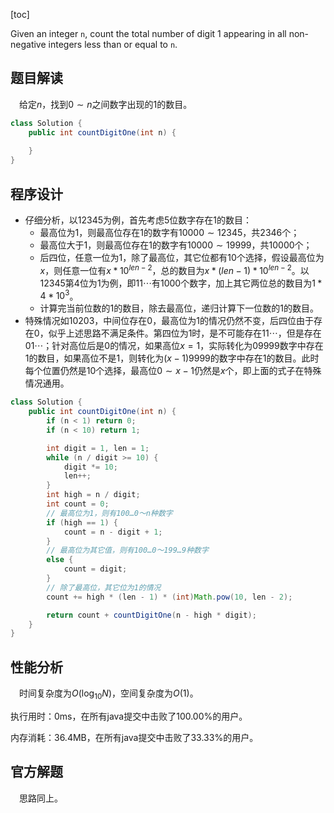 [toc]

Given an integer `n`, count the total number of digit 1 appearing in all non-negative integers less than or equal to `n`.



## 题目解读

&emsp;给定$n$，找到$0 \sim n$之间数字出现的$1$的数目。

```java
class Solution {
    public int countDigitOne(int n) {
        
    }
}
```

## 程序设计

* 仔细分析，以$12345$为例，首先考虑$5$位数字存在$1$的数目：
  * 最高位为$1$，则最高位存在$1$的数字有$10000 \sim 12345$，共$2346$个；
  * 最高位大于$1$，则最高位存在$1$的数字有$10000 \sim 19999$，共$10000$个；
  * 后四位，任意一位为$1$，除了最高位，其它位都有10个选择，假设最高位为$x$，则任意一位有$x * 10^{len - 2}$，总的数目为$x * (len - 1) * 10^{len - 2}$。以$12345$第$4$位为$1$为例，即$11\cdots$有$1000$个数字，加上其它两位总的数目为$1 * 4 * 10^3$。
  * 计算完当前位数的$1$的数目，除去最高位，递归计算下一位数的$1$的数目。
* 特殊情况如$10203$，中间位存在$0$，最高位为$1$的情况仍然不变，后四位由于存在$0$，似乎上述思路不满足条件。第四位为$1$时，是不可能存在$11\cdots$，但是存在$01\cdots$；针对高位后是$0$的情况，如果高位$x = 1$，实际转化为$09999$数字中存在$1$的数目，如果高位不是$1$，则转化为$(x - 1)9999$的数字中存在$1$的数目。此时每个位置仍然是$10$个选择，最高位$0 \sim x - 1$仍然是$x$个，即上面的式子在特殊情况通用。

```java
class Solution {
    public int countDigitOne(int n) {
        if (n < 1) return 0;
        if (n < 10) return 1;

        int digit = 1, len = 1;
        while (n / digit >= 10) {
            digit *= 10;
            len++;
        }
        int high = n / digit;
        int count = 0;
        // 最高位为1，则有100…0～n种数字
        if (high == 1) {
            count = n - digit + 1;
        } 
        // 最高位为其它值，则有100…0～199…9种数字
        else {
            count = digit;
        }
        // 除了最高位，其它位为1的情况
        count += high * (len - 1) * (int)Math.pow(10, len - 2);

        return count + countDigitOne(n - high * digit);
    }
}
```

## 性能分析

&emsp;时间复杂度为$O(\log_{10}N)$，空间复杂度为$O(1)$。

执行用时：0ms，在所有java提交中击败了100.00%的用户。

内存消耗：36.4MB，在所有java提交中击败了33.33%的用户。

## 官方解题

&emsp;思路同上。